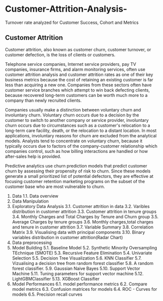 # Customer-Attrition-Analysis-
Turnover rate analyzed for Customer Success, Cohort and Metrics 

## Customer Attrition 
Customer attrition, also known as customer churn, customer turnover, or customer defection, is the loss of clients or customers.

Telephone service companies, Internet service providers, pay TV companies, insurance firms, and alarm monitoring services, often use customer attrition analysis and customer attrition rates as one of their key business metrics because the cost of retaining an existing customer is far less than acquiring a new one. Companies from these sectors often have customer service branches which attempt to win back defecting clients, because recovered long-term customers can be worth much more to a company than newly recruited clients.

Companies usually make a distinction between voluntary churn and involuntary churn. Voluntary churn occurs due to a decision by the customer to switch to another company or service provider, involuntary churn occurs due to circumstances such as a customer's relocation to a long-term care facility, death, or the relocation to a distant location. In most applications, involuntary reasons for churn are excluded from the analytical models. Analysts tend to concentrate on voluntary churn, because it typically occurs due to factors of the company-customer relationship which companies control, such as how billing interactions are handled or how after-sales help is provided.


Predictive analytics use churn prediction models that predict customer churn by assessing their propensity of risk to churn. Since these models generate a small prioritized list of potential defectors, they are effective at focusing customer retention marketing programs on the subset of the customer base who are most vulnerable to churn.

1. Data
1.1. Data overview
2. Data Manipulation
3. Exploratory Data Analysis
3.1. Customer attrition in data
3.2. Varibles distribution in customer attrition
3.3. Customer attrition in tenure groups
3.4. Monthly Charges and Total Charges by Tenure and Churn group
3.5. Average Charges by tenure groups
3.6. Monthly charges,total charges and tenure in customer attrition
3.7. Variable Summary
3.8. Correlation Matrix
3.9. Visualising data with principal components
3.10. Binary variables distribution in customer attrition(Radar Chart)
4. Data preprocessing
5. Model Building
5.1. Baseline Model
5.2. Synthetic Minority Oversampling TEchnique (SMOTE)
5.3. Recursive Feature Elimination
5.4. Univariate Selection
5.5. Decision Tree Visualization
5.6. KNN Classifier
5.7. Vizualising a decision tree from random forest classifier
5.8. A random forest classifier.
5.9. Gaussian Naive Bayes
5.10. Support Vector Machine
5.11. Tuning parameters for support vector machine
5.12. LightGBMClassifier
5.13. XGBoost Classifier
6. Model Performances
6.1. model performance metrics
6.2. Compare model metrics
6.3. Confusion matrices for models
6.4. ROC - Curves for models
6.5. Precision recall curves
